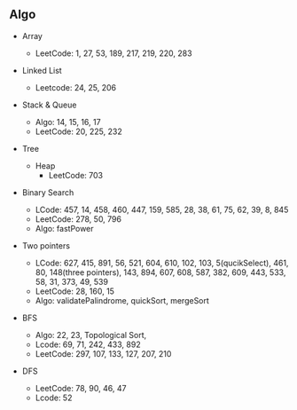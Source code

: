 ## Algo

- Array

  - LeetCode: 1, 27, 53, 189, 217, 219, 220, 283

- Linked List

  - Leetcode: 24, 25, 206

- Stack & Queue

  - Algo: 14, 15, 16, 17
  - LeetCode: 20, 225, 232

- Tree
  - Heap
    - LeetCode: 703

* Binary Search

  - LCode: 457, 14, 458, 460, 447, 159, 585, 28, 38, 61, 75, 62, 39, 8, 845
  - LeetCode: 278, 50, 796
  - Algo: fastPower

* Two pointers

  - LCode: 627, 415, 891, 56, 521, 604, 610, 102, 103, 5(qucikSelect), 461, 80, 148(three pointers), 143, 894, 607, 608, 587, 382, 609, 443, 533, 58, 31, 373, 49, 539
  - LeetCode: 28, 160, 15
  - Algo: validatePalindrome, quickSort, mergeSort

* BFS

  - Algo: 22, 23, Topological Sort,
  - Lcode: 69, 71, 242, 433, 892
  - LeetCode: 297, 107, 133, 127, 207, 210

* DFS
  - LeetCode: 78, 90, 46, 47
  - Lcode: 52
